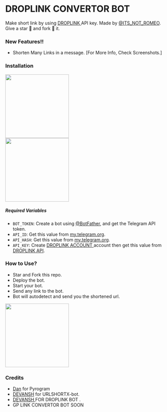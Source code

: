 # DROPLINK  CONVERTOR BOT 
Make short link by using [DROPLINK ](https://bit.ly/3pkR1ft) API key. Made by [@ITS_NOT_ROMEO](https://t.me/ITS_NOT_ROMEO). Give a star 🌟 and fork 🍴 it.

### New Features!!

* Shorten Many Links in a message. [For More Info, Check Screenshots.]


### Installation

<p><a href="https://heroku.com/deploy?template=https://github.com/Devansh20055/droplink-convertor"> <img src="https://img.shields.io/badge/Deploy%20To%20Heroku-blueviolet?style=for-the-badge&logo=heroku" width="200"/></a><br/>
<a href="https://railway.app/new/template?template=https://github.com/Devansh20055/droplink-convertor&envs=API_KEY%2CAPI_HASH%2CAPI_ID%2CBOT_TOKEN"><img src="https://img.shields.io/badge/Deploy%20To%20Railway-purple?style=for-the-badge&logo=railway" width="200"/></a></p>

##### Required Variables

* `BOT_TOKEN`: Create a bot using [@BotFather](https://t.me/BotFather), and get the Telegram API token.
* `API_ID`: Get this value from [my.telegram.org](https://my.telegram.org/apps).
* `API_HASH`: Get this value from [my.telegram.org](https://my.telegram.org/apps).
* `API_KEY`: Create [DROPLINK ACCOUNT ](https://bit.ly/3pkR1ft) account then get this value from [DROPLINK  API](https://droplink.co/api).

### How to Use?

* Star and Fork this repo.
* Deploy the bot.
* Start your bot.
* Send any link to the bot.
* Bot will autodetect and send you the shortened url.

<a href="https://github.com/Devansh20055/droplink-convertor/tree/main/screenshots/"><img src="https://img.shields.io/badge/See%20Screenshots-white?style=for-the-badge&logo=telegram" width="200"/></a>

### Credits

* <a href="https://github.com/delivrance">Dan</a> for Pyrogram
* <a href="https://github.com/Devansh20055/LINK-SHORTER">DEVANSH</a> for URLSHORTX-bot.
* <a href = "https://github.com/Devansh20055/droplink-convertor"> DEVANSH </a> FOR DROPLINK BOT .
* GP LINK CONVERTOR BOT SOON 

